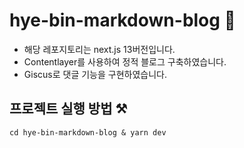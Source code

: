 # hye-bin-markdown-blog 🚀

- 해당 레포지토리는 next.js 13버전입니다.
- Contentlayer를 사용하여 정적 블로그 구축하였습니다.
- Giscus로 댓글 기능을 구현하였습니다.

## 프로젝트 실행 방법 ⚒️

    cd hye-bin-markdown-blog & yarn dev
